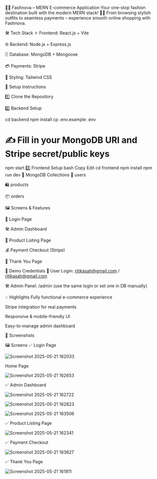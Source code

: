 👗✨ Fashnova – MERN E-commerce Application
Your one-stop fashion destination built with the modern MERN stack! 🛒💃
From browsing stylish outfits to seamless payments – experience smooth online shopping with Fashnova.

🛠️ Tech Stack
⚛️ Frontend: React.js + Vite

🌐 Backend: Node.js + Express.js

🗄️ Database: MongoDB + Mongoose

💳 Payments: Stripe

🎨 Styling: Tailwind CSS

🚀 Setup Instructions


1️⃣ Clone the Repository

2️⃣ Backend Setup

cd backend npm install cp .env.example .env

# ✍️ Fill in your MongoDB URI and Stripe secret/public keys
npm start
3️⃣ Frontend Setup
bash
Copy
Edit
cd frontend
npm install
npm run dev
📂 MongoDB Collections
👤 users

🛍️ products

📦 orders

🖼️ Screens & Features

🔐 Login Page

🛠️ Admin Dashboard

🛒 Product Listing Page

💰 Payment Checkout (Stripe)

🎉 Thank You Page

🔑 Demo Credentials
👤 User Login:
ritikasah@gmail.com / ritikasah@gmail.com

🛠️ Admin Panel:
/admin (use the same login or set one in DB manually)

💡 Highlights
Fully functional e-commerce experience

Stripe integration for real payments

Responsive & mobile-friendly UI

Easy-to-manage admin dashboard

📸 Screenshots 

🖼️ Screens ✅ Login Page

![Screenshot 2025-05-21 162033](https://github.com/user-attachments/assets/becfc0f9-d26b-4825-ae1e-caac15866a5c)

Home Page

![Screenshot 2025-05-21 162653](https://github.com/user-attachments/assets/d05a383b-867e-403a-8958-483d7d1e7153)

✅ Admin Dashboard

![Screenshot 2025-05-21 162722](https://github.com/user-attachments/assets/4288d23d-68f4-4b01-8077-b18faa1dda58)


![Screenshot 2025-05-21 162823](https://github.com/user-attachments/assets/2e3f9b0e-b7c7-4fa6-abf8-0065e08b4c9c)


![Screenshot 2025-05-21 163506](https://github.com/user-attachments/assets/cb8cd8b9-a094-4c08-846c-35719b8622ae)


✅ Product Listing Page

![Screenshot 2025-05-21 162341](https://github.com/user-attachments/assets/df22bc9d-5115-4a3d-937d-9e7d98f215c2)

✅ Payment Checkout

![Screenshot 2025-05-21 163627](https://github.com/user-attachments/assets/075bae8d-cdef-4d4d-bfca-bcbbbaa88aea)

✅ Thank You Page

![Screenshot 2025-05-21 161811](https://github.com/user-attachments/assets/52a3e6c9-7934-40f6-a0e7-c0fc6146cf89)








